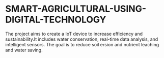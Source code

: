 # SMART-AGRICULTURAL-USING-DIGITAL-TECHNOLOGY
The project aims to create a IoT device to increase efficiency and sustainability.It includes water conservation, real-time data analysis, and intelligent sensors. The goal is to reduce soil ersion and nutrient leaching and water saving.
